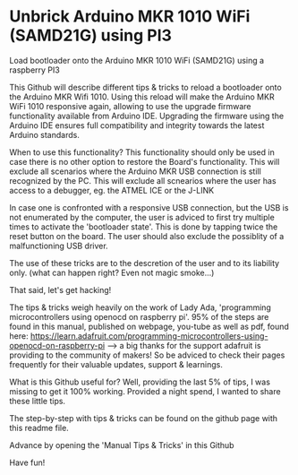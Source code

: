 # Unbrick Arduino MKR 1010 WiFi (SAMD21G) using PI3
 Load bootloader onto the Arduino MKR 1010 WiFi (SAMD21G) using a raspberry PI3

This Github will describe different tips & tricks to reload a bootloader onto the Arduino MKR Wifi 1010.
Using this reload will make the Arduino MKR WiFi 1010 responsive again, allowing to use the upgrade firmware functionality available from Arduino IDE. Upgrading the firmware using the Arduino IDE ensures full compatibility and integrity towards the latest Arduino standards.

When to use this functionality?
This functionality should only be used in case there is no other option to restore the Board's functionality.
This will exclude all scenarios where the Arduino MKR USB connection is still recognized by the PC.
This will exclude all scnearios where the user has access to a debugger, eg. the ATMEL ICE or the J-LINK

In case one is confronted with a responsive USB connection, but the USB is not enumerated by the computer, the user is adviced to first try multiple times to activate the 'bootloader state'. This is done by tapping twice the reset button on the board.
The user should also exclude the possiblity of a malfunctioning USB driver.

The use of these tricks are to the descretion of the user and to its liability only.
(what can happen right? Even not magic smoke...)

That said, let's get hacking!

The tips & tricks weigh heavily on the work of Lady Ada, 'programming microcontrollers using openocd on raspberry pi'. 
95% of the steps are found in this manual, published on webpage, you-tube as well as pdf, found here:
https://learn.adafruit.com/programming-microcontrollers-using-openocd-on-raspberry-pi
--> a big thanks for the support adafruit is providing to the community of makers! So be adviced to check their pages frequently for their valuable updates, support & learnings.


What is this Github useful for?
 Well, providing the last 5% of tips, I was missing to get it 100% working. Provided a night spend, I wanted to share these little tips.

The step-by-step with tips & tricks can be found on the github page with this readme file.

Advance by opening the 'Manual Tips & Tricks' in this Github

 Have fun!
